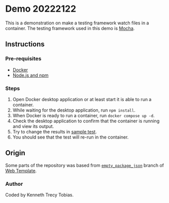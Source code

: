 # Demo 20222122
This is a demonstration on make a testing framework watch files in a container. The testing framework used in this demo is [Mocha].

## Instructions

### Pre-requisites
- [Docker]
- [Node.js and npm]

### Steps
1. Open Docker desktop application or at least start it is able to run a container.
2. While waiting for the desktop application, run `npm install`.
3. When Docker is ready to run a container, run `docker compose up -d`.
4. Check the desktop application to confirm that the container is running and view its output.
5. Try to change the results in [sample test](./t/sample.js).
6. You should see that the test will re-run in the container.

## Origin
Some parts of the repository was based from [`empty_package_json`] branch of [Web Template].

### Author
Coded by Kenneth Trecy Tobias.

[Docker]: https://www.docker.com/
[Node.js and npm]: https://nodejs.org/en/
[Mocha]: https://mochajs.org
[`empty_package_json`]: https://github.com/KennethTrecy/web_template/tree/empty_package_json
[Web Template]: http://github.com/KennethTrecy/web_template
[MIT]: https://github.com/KennethTrecy/web_template/blob/master/LICENSE
